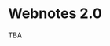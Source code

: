 # Webnotes 2.0

<!-- Webnotes is a progressive note taking application built with Next.js in TypeScript 💻 Tailwind CSS 🎨 and Xata 🚀 

I built this app mostly because of my personal use case but I hope it will be helpful for others too.

## Features
- Share your notes with others 🤝
- Download notes to your system 💾
- Supports offline working 📱
- Super fast performance 🚀
- Supports Markdown preview ⚡️


## Usage and Installation
Simply visit the website (https://webnotes.vercel.app/) to start using `webnotes`.

You can install `webnotes` on your mobile device or desktop as well. Simply follow the prompts on https://webnotes.vercel.app/ to install the app 📲


## License
`webnotes` is licensed under the MIT License. 

See the LICENSE file for more information 📖 -->

TBA